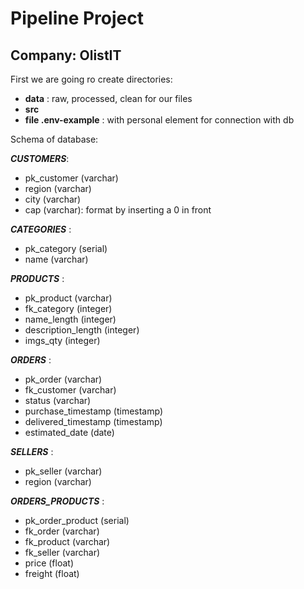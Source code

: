 # Pipeline Project
## Company: OlistIT

First we are going ro create directories:
* __data__ : raw, processed, clean for our files 
* **src**
* __file .env-example__ : with personal element for connection with db

Schema of database:

*__CUSTOMERS__*:
* pk_customer (varchar)
* region (varchar)
* city (varchar)
* cap (varchar): format by inserting a 0 in front

*__CATEGORIES__* :
* pk_category (serial)
* name (varchar)

*__PRODUCTS__* :
* pk_product (varchar)
* fk_category (integer)
* name_length (integer)
* description_length (integer)
* imgs_qty (integer)

*__ORDERS__* :
* pk_order (varchar)
* fk_customer (varchar)
* status (varchar)
* purchase_timestamp (timestamp)
* delivered_timestamp (timestamp)
* estimated_date (date)

*__SELLERS__* :
* pk_seller (varchar)
* region (varchar)


*__ORDERS_PRODUCTS__* :
* pk_order_product (serial)
* fk_order (varchar)
* fk_product (varchar)
* fk_seller (varchar)
* price (float)
* freight (float)